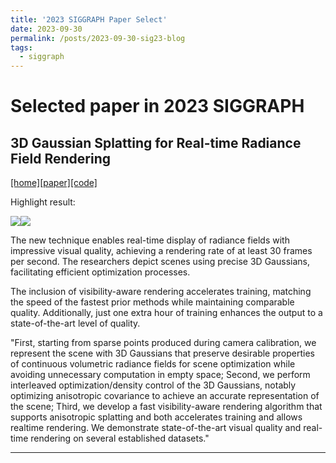 ```yaml
---
title: '2023 SIGGRAPH Paper Select'
date: 2023-09-30
permalink: /posts/2023-09-30-sig23-blog
tags:
  - siggraph
---
```



Selected paper in 2023 SIGGRAPH
======

##  3D Gaussian Splatting for Real-time Radiance Field Rendering

[[home]](https://repo-sam.inria.fr/fungraph/3d-gaussian-splatting/)[[paper]](https://repo-sam.inria.fr/fungraph/3d-gaussian-splatting/3d_gaussian_splatting_low.pdf)[[code]](https://github.com/graphdeco-inria/gaussian-splatting)

Highlight result:

![](https://repo-sam.inria.fr/fungraph/3d-gaussian-splatting/content/images/Artboard%2019.png)![](https://repo-sam.inria.fr/fungraph/3d-gaussian-splatting/content/images/Artboard%2022.png)


The new technique enables real-time display of radiance fields with impressive visual quality, achieving a rendering rate of at least 30 frames per second. The researchers depict scenes using precise 3D Gaussians, facilitating efficient optimization processes. 

The inclusion of visibility-aware rendering accelerates training, matching the speed of the fastest prior methods while maintaining comparable quality. Additionally, just one extra hour of training enhances the output to a state-of-the-art level of quality.

"First, starting from sparse points produced during camera calibration, we represent the scene with 3D Gaussians that preserve desirable properties of continuous volumetric radiance fields for scene optimization while avoiding unnecessary computation in empty space; Second, we perform interleaved optimization/density control of the 3D Gaussians, notably optimizing anisotropic covariance to achieve an accurate representation of the scene; Third, we develop a fast visibility-aware rendering algorithm that supports anisotropic splatting and both accelerates training and allows realtime rendering. We demonstrate state-of-the-art visual quality and real-time rendering on several established datasets."



------